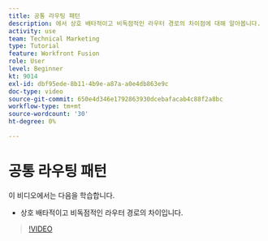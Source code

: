 ```yaml
---
title: 공통 라우팅 패턴
description: 에서 상호 배타적이고 비독점적인 라우터 경로의 차이점에 대해 알아봅니다. [!DNL Adobe Workfront Fusion].
activity: use
team: Technical Marketing
type: Tutorial
feature: Workfront Fusion
role: User
level: Beginner
kt: 9014
exl-id: dbf95ede-8b11-4b9e-a87a-a0e4db863e9c
doc-type: video
source-git-commit: 650e4d346e1792863930dcebafacab4c88f2a8bc
workflow-type: tm+mt
source-wordcount: '30'
ht-degree: 0%

---
```


# 공통 라우팅 패턴

이 비디오에서는 다음을 학습합니다.

* 상호 배타적이고 비독점적인 라우터 경로의 차이입니다.

>[!VIDEO](https://video.tv.adobe.com/v/335273/?quality=12&learn=on)

